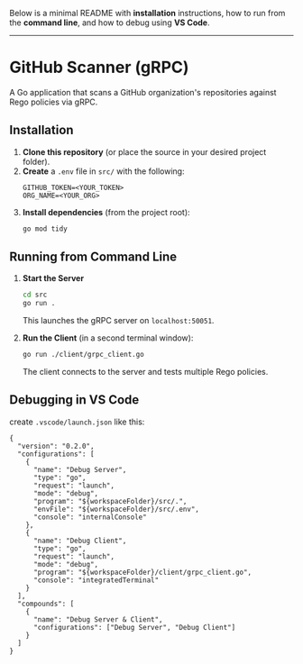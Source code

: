 Below is a minimal README with **installation** instructions, how to run from the **command line**, and how to debug using **VS Code**.

---

# GitHub Scanner (gRPC)

A Go application that scans a GitHub organization's repositories against Rego policies via gRPC.

## Installation

1. **Clone this repository** (or place the source in your desired project folder).
2. **Create** a `.env` file in `src/` with the following:
   ```
   GITHUB_TOKEN=<YOUR_TOKEN>
   ORG_NAME=<YOUR_ORG>
   ```
3. **Install dependencies** (from the project root):
   ```bash
   go mod tidy
   ```

## Running from Command Line

1. **Start the Server**  
   ```bash
   cd src
   go run .
   ```
   This launches the gRPC server on `localhost:50051`.

2. **Run the Client** (in a second terminal window):
   ```bash
   go run ./client/grpc_client.go
   ```
   The client connects to the server and tests multiple Rego policies.

## Debugging in VS Code

create `.vscode/launch.json` like this:

```jsonc
{
  "version": "0.2.0",
  "configurations": [
    {
      "name": "Debug Server",
      "type": "go",
      "request": "launch",
      "mode": "debug",
      "program": "${workspaceFolder}/src/.",
      "envFile": "${workspaceFolder}/src/.env",
      "console": "internalConsole"
    },
    {
      "name": "Debug Client",
      "type": "go",
      "request": "launch",
      "mode": "debug",
      "program": "${workspaceFolder}/client/grpc_client.go",
      "console": "integratedTerminal"
    }
  ],
  "compounds": [
    {
      "name": "Debug Server & Client",
      "configurations": ["Debug Server", "Debug Client"]
    }
  ]
}
```